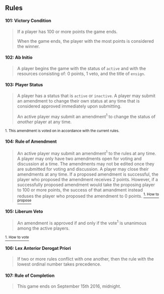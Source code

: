 ## Rules

#### 101: Victory Condition
> If a player has 100 or more points the game ends.
>
> When the game ends, the player with the most points is considered the winner.




#### 102: Ab Initio
> A player begins the game with the status of `active` and with the resources consisting of: 0 points, 1 veto, and the title of `ensign`. 





#### 103: Player Status
> A player has a status that is `active` or `inactive`. A player may submit an amendment to change their own status at any time that is considered approved immediately upon submitting.
>
> An active player may submit an amendment<sup>1</sup> to change the status of _another_ player at any time. 

<sup>1. This amendment is voted on in accordance with the current rules.</sup>


#### 104: Rule of Amendment 
> An active player may submit an amendment<sup>1</sup> to the rules at any time. A player may only have two amendments open for voting and discussion at a time. The amendments may not be edited once they are submitted for voting and discussion. A player may close their amendments at any time. 
> If a proposed amendment is successful, the player who proposed the amendment receives 2 points. However, if a successfully proposed amendment would take the proposing player to 100 or more points, the success of that amandment instead reduses the player who proposed the amendment to 0 points.
[<sup>1. How to propose</sup>](./readme.md#propose-a-rule-amendment)




#### 105: Liberum Veto
> An amendment is approved if and only if the vote<sup>1</sup> is unanimous among the active players.

[<sup>1. How to vote</sup>](./readme.md#comment-and-vote-on-amendments)




#### 106: Lex Anterior Derogat Priori
> If two or more rules conflict with one another, then the rule with the lowest ordinal number takes precedence.




#### 107: Rule of Completion
> This game ends on September 15th 2016, midnight.
